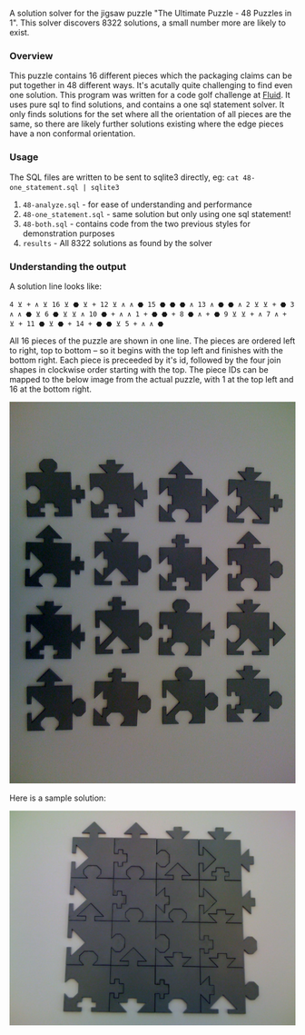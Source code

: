 A solution solver for the jigsaw puzzle "The Ultimate Puzzle - 48 Puzzles in 1".  This solver discovers 8322 solutions, a small number more are likely to exist.

### Overview

This puzzle contains 16 different pieces which the packaging claims can be put together in 48 different ways.  It's acutally quite challenging to find even one solution.  This program was written for a code golf challenge at [Fluid](www.fluid.com).  It uses pure sql to find solutions, and contains a one sql statement solver.  It only finds solutions for the set where all the orientation of all pieces are the same, so there are likely further solutions existing where the edge pieces have a non conformal orientation.

### Usage

The SQL files are written to be sent to sqlite3 directly, eg: `cat 48-one_statement.sql | sqlite3`

1. `48-analyze.sql` - for ease of understanding and performance
1. `48-one_statement.sql` - same solution but only using one sql statement!
1. `48-both.sql` - contains code from the two previous styles for demonstration purposes
1. `results` - All 8322 solutions as found by the solver

### Understanding the output

A solution line looks like:

`4 ⊻ + ∧ ⊻ 16 ⊻ ⬣ ⊻ + 12 ⊻ ∧ ∧ ⬣ 15 ⬣ ⬣ ⬣ ∧ 13 ∧ ⬣ ⬣ ∧ 2 ⊻ ⊻ + ⬣ 3 ∧ ∧ ⬣ ⊻ 6 ⬣ ⊻ ⊻ ∧ 10 ⬣ + ∧ ∧ 1 + ⬣ ⬣ + 8 ⬣ ∧ + ⬣ 9 ⊻ ⊻ + ∧ 7 ∧ + ⊻ + 11 ⬣ ⊻ ⬣ + 14 + ⬣ ⬣ ⊻ 5 + ∧ ∧ ⬣`

All 16 pieces of the puzzle are shown in one line.  The pieces are ordered left to right, top to bottom – so it begins with the top left and finishes with the bottom right.  Each piece is preceeded by it's id, followed by the four join shapes in clockwise order starting with the top.  The piece IDs can be mapped to the below image from the actual puzzle, with 1 at the top left and 16 at the bottom right.

![Piece Map](https://raw.githubusercontent.com/JonahBraun/puzzle48/master/piece_map.jpeg)

Here is a sample solution:

![Sample Solution](https://raw.githubusercontent.com/JonahBraun/puzzle48/master/sample_solution.jpeg)
